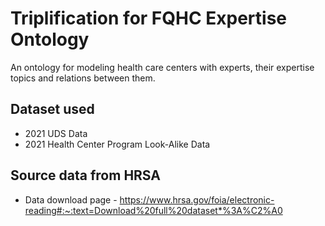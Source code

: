 # Triplification for FQHC Expertise Ontology
An ontology for modeling health care centers with experts, their expertise topics and relations between them. 

## Dataset used 
- 2021 UDS Data
- 2021 Health Center Program Look-Alike Data

## Source data from HRSA
- Data download page - https://www.hrsa.gov/foia/electronic-reading#:~:text=Download%20full%20dataset*%3A%C2%A0


